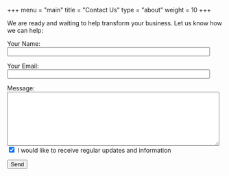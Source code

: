 +++
menu = "main"
title = "Contact Us"
type = "about"
weight = 10
+++

We are ready and waiting to help transform your business.  Let us know how we can help:

<form name="contact" method="POST" netlify>
  <p>
    <label>Your Name: <input type="text" name="name" size="56"/></label>   
  </p>
  <p>
    <label>Your Email: <input type="email" name="email" size="56"/></label>
  </p>
  <p>
    <label>Message:    <textarea name="message" rows="8" cols="59"></textarea></label>
  <label><input type="checkbox" name="mailinglist" value="mailme" checked=true> I would like to receive regular updates and information</label>
  </p>
  <p>
    <button type="submit">Send</button>
  </p>
</form>